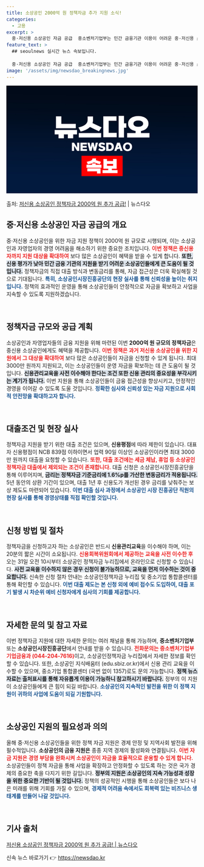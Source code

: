 ```yaml
---
title: 소상공인 2000억 원 정책자금 추가 지원 소식!
categories:
  - 고용
excerpt: >
  중·저신용 소상공인 자금 공급  중소벤처기업부는 민간 금융기관 이용이 어려운 중·저신용 소상공인의 자금조달 …
feature_text: >
  ## seoulnews 실시간 뉴스 속보입니다.

  중·저신용 소상공인 자금 공급  중소벤처기업부는 민간 금융기관 이용이 어려운 중·저신용 소상공인의 자금조달 …
image: '/assets/img/newsdao_breakingnews.jpg'
---
```


![뉴스다오 속보](/assets/img/newsdao_breakingnews.jpg)

<p>출처: <a href="https://newsdao.kr/5018" rel="dofollow">저신용 소상공인 정책자금 2000억 원 추가 공급!</a> | 뉴스다오</p>

<h2 data-ke-size="size26">중·저신용 소상공인 자금 공급의 개요</h2>

<p data-ke-size="size16">중·저신용 소상공인을 위한 자금 지원 정책이 2000억 원 규모로 시행되며, 이는 소상공인과 자영업자의 경영 어려움을 해소하기 위한 중요한 조치입니다. <b><span style="color: #ee2323;">이번 정책은 중신용자까지 지원 대상을 확대하여</span></b> 보다 많은 소상공인이 혜택을 받을 수 있게 합니다. <b><span style="background-color: #21538527;">또한, 신용 평가가 낮아 민간 금융 기관의 지원을 받기 어려운 소상공인들에게 큰 도움이 될 것입니다.</span></b> 정책자금의 직접 대출 방식과 변동금리를 통해, 자금 접근성은 더욱 확실해질 것으로 기대됩니다. <b><span style="color: #1a5490;">특히, 소상공인시장진흥공단의 현장 실사를 통해 신뢰성을 높이는 취지입니다.</span></b> 정책의 효과적인 운영을 통해 소상공인들이 안정적으로 자금을 확보하고 사업을 지속할 수 있도록 지원하겠습니다.</p>

<p data-ke-size="size16">&nbsp;</p>

<h2 data-ke-size="size26">정책자금 규모와 공급 계획</h2>

<p data-ke-size="size16">소상공인과 자영업자들의 금융 지원을 위해 마련된 이번 <b>2000억 원 규모의 정책자금</b>은 중신용 소상공인에게도 혜택을 제공합니다. <b><span style="color: #ee2323;">이번 정책은 과거 저신용 소상공인을 위한 지원에서 그 대상을 확대하여</span></b> 보다 많은 소상공인들이 자금을 신청할 수 있게 됩니다. 최대 3000만 원까지 지원되고, 이는 소상공인들이 운영 자금을 확보하는 데 큰 도움이 될 것입니다. <b><span style="background-color: #21538527;">신용관리교육을 사전 이수해야 한다는 조건 또한 신용 관리의 중요성을 부각시키는 계기가 됩니다.</span></b> 이번 지원을 통해 소상공인들이 금융 접근성을 향상시키고, 안정적인 경영을 이어갈 수 있도록 도울 것입니다. <b><span style="color: #1a5490;">정확한 심사와 신뢰성 있는 자금 지원으로 사회적 안전망을 확대하고자 합니다.</span></b></p>

<p data-ke-size="size16">&nbsp;</p>

<h2 data-ke-size="size26">대출조건 및 현장 실사</h2>

<p data-ke-size="size16">정책자금 지원을 받기 위한 대출 조건은 있으며, <b>신용평점</b>에 따라 제한이 있습니다. 대표자 신용평점이 NCB 839점 이하이면서 업력 90일 이상인 소상공인이라면 최대 3000만 원까지 대출을 요청할 수 있습니다. <b><span style="color: #ee2323;">또한, 대출 조건에는 세금 체납, 휴업 등 소상공인 정책자금 대출에서 제외되는 조건이 존재합니다.</span></b> 대출 신청은 소상공인시장진흥공단을 통해 이루어지며, <b><span style="background-color: #21538527;">금리는 정책자금 기준금리에 1.6%p를 가산한 변동금리가 적용됩니다.</span></b> 5년 동안의 상환 기간이 있으며, 대출 1년 후 신용도가 개선된 경우 금리를 낮춰주는 보상 제도도 마련되어 있습니다. <b><span style="color: #1a5490;">이번 대출 심사 과정에서 소상공인 시장 진흥공단 직원의 현장 실사를 통해 경영상태를 직접 확인할 것입니다.</span></b></p>

<p data-ke-size="size16">&nbsp;</p>

<h2 data-ke-size="size26">신청 방법 및 절차</h2>

<p data-ke-size="size16">정책자금을 신청하고자 하는 소상공인은 반드시 <b>신용관리교육</b>을 이수해야 하며, 이는 20분의 짧은 시간이 소요됩니다. <b><span style="color: #ee2323;">신용회복위원회에서 제공하는 교육을 사전 이수한 후</span></b> 오는 31일 오전 10시부터 소상공인 정책자금 누리집에서 온라인으로 신청할 수 있습니다. <b><span style="background-color: #21538527;">사전 교육을 이수하지 않은 경우 신청이 불가능하므로, 교육을 먼저 이수하는 것이 중요합니다.</span></b> 신속한 신청 절차 안내는 소상공인정책자금 누리집 및 중소기업 통합콜센터를 통해 확인할 수 있습니다. <b><span style="color: #1a5490;">이번 대출 제도는 본 신청 외에 예비 접수도 도입하여, 대출 포기 발생 시 차순위 예비 신청자에게 심사의 기회를 제공합니다.</span></b></p>

<p data-ke-size="size16">&nbsp;</p>

<h2 data-ke-size="size26">자세한 문의 및 참고 자료</h2>

<p data-ke-size="size16">이번 정책자금 지원에 대한 자세한 문의는 여러 채널을 통해 가능하며, <b>중소벤처기업부</b> 또는 <b>소상공인시장진흥공단</b>에서 안내를 받을 수 있습니다. <b><span style="color: #ee2323;">전화문의는 중소벤처기업부 기업금융과 (044-204-7616)</span></b>이고, 소상공인정책자금 누리집에서 자세한 정보를 확인할 수 있습니다. 또한, 소상공인 지식배움터 (edu.sbiz.or.kr)에서 신용 관리 교육을 이수할 수 있으며, 중소기업 통합콜센터 (국번 없이 1357)로도 문의 가능합니다. <b><span style="background-color: #21538527;">정책 뉴스 자료는 출처표시를 통해 자유롭게 이용이 가능하니 참고하시기 바랍니다.</span></b> 정부의 이 지원이 소상공인들에게 큰 힘이 되길 바랍니다. <b><span style="color: #1a5490;">소상공인의 지속적인 발전을 위한 이 정책 지원이 귀하의 사업에 도움이 되길 기원합니다.</span></b></p>

<p data-ke-size="size16">&nbsp;</p>

<h2 data-ke-size="size26">소상공인 지원의 필요성과 의의</h2>

<p data-ke-size="size16">올해 중·저신용 소상공인들을 위한 정책 자금 지원은 경제 안정 및 지역사회 발전을 위해 필수적입니다. <b>소상공인의 금융 지원은</b> 종종 지역 경제의 활성화와 연결됩니다. <b><span style="color: #ee2323;">이번 자금 지원은 경영 부담을 완화시켜 소상공인이 자금을 효율적으로 운용할 수 있게 합니다.</span></b> 소상공인들이 정책 자금을 통해 사업을 확장하고 안정화할 수 있도록 하는 것은 국가 경제의 중요한 축을 다지기 위한 길입니다. <b><span style="background-color: #21538527;">정부의 지원은 소상공인의 지속 가능성과 성장을 위한 중요한 기반이 될 것입니다.</span></b> 정책의 성공적인 시행을 통해 소상공인들은 보다 나은 미래를 위해 기회를 가질 수 있으며, <b><span style="color: #1a5490;">경제적 어려움 속에서도 회복력 있는 비즈니스 생태계를 만들어 나갈 것입니다.</span></b></p>

<p data-ke-size="size16">&nbsp;</p>

<article>
    <h2 data-ke-size="size26">기사 출처</h2>
    <p data-ke-size="size16"><a href="https://newsdao.kr/5018">저신용 소상공인 정책자금 2000억 원 추가 공급! | 뉴스다오</a></p>
</article> 

신속 뉴스 바로가기 👉 <a href="https://newsdao.kr" rel="dofollow">https://newsdao.kr</a>


